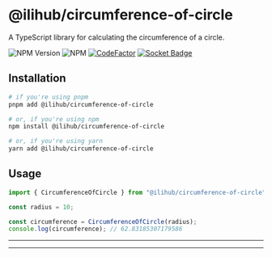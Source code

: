 # @ilihub/circumference-of-circle

A TypeScript library for calculating the circumference of a circle.

![NPM Version](https://img.shields.io/npm/v/%40ilihub%2Fcircumference-of-circle?color=33cd56&logo=npm)
![NPM](https://img.shields.io/npm/l/%40ilihub%2Fcircumference-of-circle)
[![CodeFactor](https://www.codefactor.io/repository/github/ilihub/npm/badge)](https://www.codefactor.io/repository/github/ilihub/npm)
[![Socket Badge](https://socket.dev/api/badge/npm/package/@ilihub/circumference-of-circle)](https://socket.dev/npm/package/@ilihub/circumference-of-circle)

## Installation

```bash
# if you're using pnpm
pnpm add @ilihub/circumference-of-circle

# or, if you're using npm
npm install @ilihub/circumference-of-circle

# or, if you're using yarn
yarn add @ilihub/circumference-of-circle
```

## Usage

```javascript
import { CircumferenceOfCircle } from "@ilihub/circumference-of-circle";

const radius = 10;

const circumference = CircumferenceOfCircle(radius);
console.log(circumference); // 62.83185307179586
```

---

<!-- sponsors_and_backers_section_start -->

<!-- sponsors_and_backers_section_end -->

---
